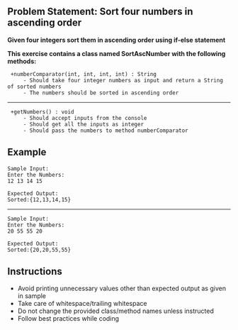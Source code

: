 ## Problem Statement: Sort four numbers in ascending order ##

**Given four integers sort them in ascending order using if-else statement**

**This exercise contains a class named SortAscNumber with the following methods:**

     +numberComparator(int, int, int, int) : String  
         - Should take four integer numbers as input and return a String of sorted numbers
         - The numbers should be sorted in ascending order
-------------------------------------------------------
     +getNumbers() : void 
         - Should accept inputs from the console
         - Should get all the inputs as integer
         - Should pass the numbers to method numberComparator

## Example
    Sample Input:
    Enter the Numbers:
    12 13 14 15   
    
    Expected Output:
    Sorted:{12,13,14,15}
--------------------------------------------------------
    Sample Input:
    Enter the Numbers:
    20 55 55 20 
    
    Expected Output:
    Sorted:{20,20,55,55}

## Instructions

- Avoid printing unnecessary values other than expected output as given in sample
- Take care of whitespace/trailing whitespace
- Do not change the provided class/method names unless instructed
- Follow best practices while coding